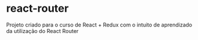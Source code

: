 # react-router
Projeto criado para o curso de React + Redux com o intuito de aprendizado da utilização do React Router
